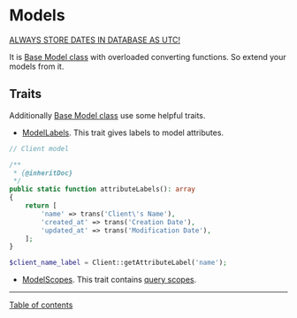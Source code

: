 Models
======

[ALWAYS STORE DATES IN DATABASE AS UTC!](https://medium.com/@kylekatarnls/always-use-utc-dates-and-times-8a8200ca3164)

It is [Base Model class](../src/Models/Model.php) with overloaded converting functions.
So extend your models from it.

Traits
------

Additionally [Base Model class](../src/Models/Model.php) use some helpful traits.

- [ModelLabels](../src/Traits/ModelLabels.php).
This trait gives labels to model attributes.

```php
// Client model

/**
 * {@inheritDoc}
 */
public static function attributeLabels(): array
{
    return [
        'name' => trans('Client\'s Name'),
        'created_at' => trans('Creation Date'),
        'updated_at' => trans('Modification Date'),
    ];
} 
```

```php
$client_name_label = Client::getAttributeLabel('name');
```

- [ModelScopes](../src/Traits/ModelScopes.php).
This trait contains [query scopes](https://laravel.com/docs/6.x/eloquent#local-scopes).

---

[Table of contents](./index.md)
